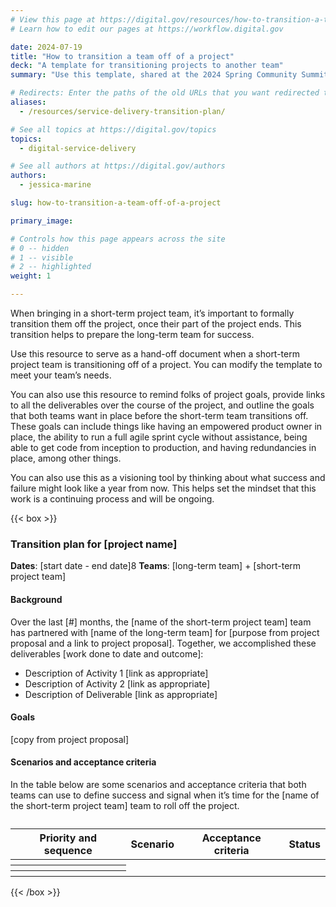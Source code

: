 ```yaml
---
# View this page at https://digital.gov/resources/how-to-transition-a-team-off-of-a-project
# Learn how to edit our pages at https://workflow.digital.gov

date: 2024-07-19
title: "How to transition a team off of a project"
deck: "A template for transitioning projects to another team"
summary: "Use this template, shared at the 2024 Spring Community Summit, to improve your own service delivery."

# Redirects: Enter the paths of the old URLs that you want redirected to this page.
aliases:
  - /resources/service-delivery-transition-plan/

# See all topics at https://digital.gov/topics
topics:
  - digital-service-delivery

# See all authors at https://digital.gov/authors
authors:
  - jessica-marine

slug: how-to-transition-a-team-off-of-a-project

primary_image: 

# Controls how this page appears across the site
# 0 -- hidden
# 1 -- visible
# 2 -- highlighted
weight: 1

---
```


When bringing in a short-term project team, it’s important to formally transition them off the project, once their part of the project ends. This transition helps to prepare the long-term team for success.

Use this resource to serve as a hand-off document when a short-term project team is transitioning off of a project. You can modify the template to meet your team’s needs.

You can also use this resource to remind folks of project goals, provide links to all the deliverables over the course of the project, and outline the goals that both teams want in place before the short-term team transitions off. These goals can include things like having an empowered product owner in place, the ability to run a full agile sprint cycle without assistance, being able to get code from inception to production, and having redundancies in place, among other things.

You can also use this as a visioning tool by thinking about what success and failure might look like a year from now. This helps set the mindset that this work is a continuing process and will be ongoing. 

{{< box >}}

### Transition plan for &#91;project name&#93;

**Dates**: &#91;start date - end date&#93;8
**Teams**: &#91;long-term team&#93; + &#91;short-term project team&#93;

#### Background

Over the last &#91;&#35;&#93; months, the &#91;name of the short-term project team&#93; team has partnered with &#91;name of the long-term team&#93; for &#91;purpose from project proposal and a link to project proposal&#93;.
Together, we accomplished these deliverables [work done to date and outcome&#93;:

- Description of Activity 1 &#91;link as appropriate&#93;
- Description of Activity 2 &#91;link as appropriate&#93;
- Description of Deliverable &#91;link as appropriate&#93;

#### Goals

&#91;copy from project proposal&#93;

#### Scenarios and acceptance criteria

In the table below are some scenarios and acceptance criteria that both teams can use to define success and signal when it’s time for the &#91;name of the short-term project team&#93; team to roll off the project.

<table class="usa-table usa-table--striped">
<caption></caption>
<thead>
<tr>
<th scope="col">Priority and sequence</th>
<th scope="col">Scenario</th>
<th scope="col">Acceptance criteria</th>
<th scope="col">Status</th>
</tr>
</thead>
<tbody>
<tr>
<th scope="row"></th>
<td></td>
<td></td>
<td></td>
</tr>
<tr>
<th scope="row"></th>
<td></td>
<td></td>
<td></td>
</tr>
<tr>
<th scope="row"></th>
<td></td>
<td></td>
<td></td>
</tr>
</tbody>
</table>

{{< /box >}}
